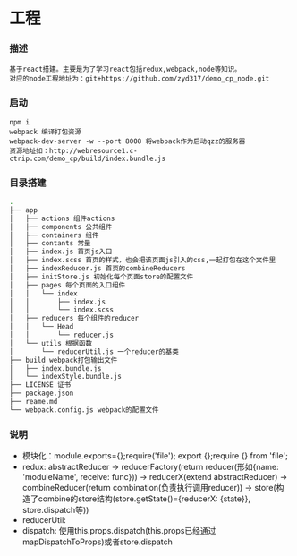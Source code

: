 # 工程
### 描述
    基于react搭建。主要是为了学习react包括redux,webpack,node等知识。
    对应的node工程地址为：git+https://github.com/zyd317/demo_cp_node.git

### 启动
    npm i
    webpack 编译打包资源
    webpack-dev-server -w --port 8008 将webpack作为启动qzz的服务器
    资源地址如：http://webresource1.c-ctrip.com/demo_cp/build/index.bundle.js

### 目录搭建
```bash
.
├── app
│   ├── actions 组件actions
│   ├── components 公共组件
│   ├── containers 组件
│   ├── contants 常量
│   ├── index.js 首页js入口
│   ├── index.scss 首页的样式，也会把该页面js引入的css,一起打包在这个文件里
│   ├── indexReducer.js 首页的combineReducers
│   ├── initStore.js 初始化每个页面store的配置文件
│   ├── pages 每个页面的入口组件
│   │   └── index
│   │       ├── index.js
│   │       └── index.scss
│   ├── reducers 每个组件的reducer
│   │   └── Head
│   │       └── reducer.js
│   └── utils 根据函数
│       └── reducerUtil.js 一个reducer的基类
├── build webpack打包输出文件
│   ├── index.bundle.js
│   └── indexStyle.bundle.js
├── LICENSE 证书
├── package.json
├── reame.md
└── webpack.config.js webpack的配置文件
```

### 说明
- 模块化：module.exports={};require('file');    export {};require {} from 'file';
- redux: abstractReducer -> reducerFactory(return reducer(形如{name: 'moduleName', receive: func})) -> reducerX(extend abstractReducer) -> combineReducer(return combination(负责执行调用reducer)) -> store(构造了combine的store结构(store.getState()={reducerX: {state}}, store.dispatch等))
- reducerUtil: 
- dispatch: 使用this.props.dispatch(this.props已经通过mapDispatchToProps)或者store.dispatch